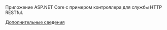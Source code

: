 ﻿Приложение ASP.NET Core с примером контроллера для службы HTTP RESTful.

[Дополнительные сведения](https://docs.microsoft.com/aspnet/core/tutorials/first-web-api?view=aspnetcore-2.2)
